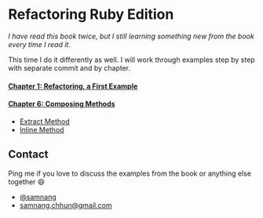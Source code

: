 # Refactoring Ruby Edition

*I have read this book twice, but I still learning something new from the book every time I read it.*  

This time I do it differently as well. I will work through examples step by step with separate commit and by chapter.

#### [Chapter 1: Refactoring, a First Example](https://github.com/samnang/refactoring-ruby-edition/commits/chapter_01)
#### [Chapter 6: Composing Methods](https://github.com/samnang/refactoring-ruby-edition/commits/chapter_06)
* [Extract Method](https://github.com/samnang/refactoring-ruby-edition/tree/chapter_06/chapter_06/extract_method)
* [Inline Method](https://github.com/samnang/refactoring-ruby-edition/tree/chapter_06/chapter_06/inline_method)

## Contact
Ping me if you love to discuss the examples from the book or anything else together :smile:

* [@samnang](http://twitter.com/samnangchhun)
* <samnang.chhun@gmail.com>